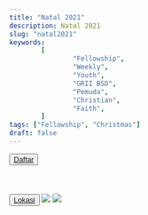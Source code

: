 ```yaml
---
title: "Natal 2021"
description: Natal 2021
slug: "natal2021"
keywords:
        [
                "Fellowship",
                "Weekly",
                "Youth",
                "GRII BSD",
                "Pemuda",
                "Christian",
                "Faith",
        ]
tags: ["Fellowship", "Christmas"]
draft: false
---
```


<button id="register">
<a href="https://forms.gle/rtg5cdpxkbBtyC3b9">
Daftar</a></button><br><br>

<button id="event_book" hidden>
<a href="../../files/christmas/FEAR_NOT_2020.pdf">
Unduh Buku Acara</a></button><br><br>

<button id="maps">
<a href="http://bit.ly/NatalPemudaGRIIBSD21">
Lokasi</a></button>

<a href="https://us02web.zoom.us/j/98569521706">
<img src="/images/zoom.png" id="zoom"></a>

<a href="https://www.youtube.com/channel/UCUSYXuRT8Epm_V5294Mp6Ug">
<img src="/images/youtube.png" id="youtube"></a>